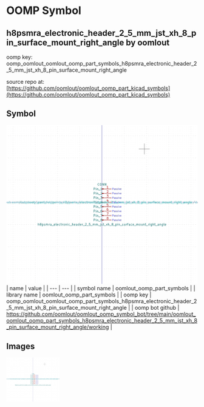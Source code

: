 # OOMP Symbol  
## h8psmra_electronic_header_2_5_mm_jst_xh_8_pin_surface_mount_right_angle  by oomlout  
  
oomp key: oomp_oomlout_oomlout_oomp_part_symbols_h8psmra_electronic_header_2_5_mm_jst_xh_8_pin_surface_mount_right_angle  
  
source repo at: [https://github.com/oomlout/oomlout_oomp_part_kicad_symbols](https://github.com/oomlout/oomlout_oomp_part_kicad_symbols)  
## Symbol  
  
[![working.png](working_600.png)](working.png)  
| name | value | 
| --- | --- | 
| symbol name | oomlout_oomp_part_symbols | 
| library name | oomlout_oomp_part_symbols | 
| oomp key | oomp_oomlout_oomlout_oomp_part_symbols_h8psmra_electronic_header_2_5_mm_jst_xh_8_pin_surface_mount_right_angle | 
| oomp bot github | https://github.com/oomlout/oomlout_oomp_symbol_bot/tree/main/oomlout_oomlout_oomp_part_symbols_h8psmra_electronic_header_2_5_mm_jst_xh_8_pin_surface_mount_right_angle/working | 
## Images  
  
[![working.png](working_140.png)](working.png)  
